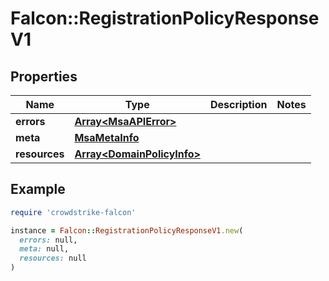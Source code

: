 # Falcon::RegistrationPolicyResponseV1

## Properties

| Name | Type | Description | Notes |
| ---- | ---- | ----------- | ----- |
| **errors** | [**Array&lt;MsaAPIError&gt;**](MsaAPIError.md) |  |  |
| **meta** | [**MsaMetaInfo**](MsaMetaInfo.md) |  |  |
| **resources** | [**Array&lt;DomainPolicyInfo&gt;**](DomainPolicyInfo.md) |  |  |

## Example

```ruby
require 'crowdstrike-falcon'

instance = Falcon::RegistrationPolicyResponseV1.new(
  errors: null,
  meta: null,
  resources: null
)
```

